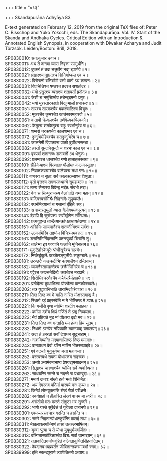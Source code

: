 +++
title = "०८३"

+++
Skandapurāṇa Adhyāya 83

E-text generated on February 12, 2019 from the original TeX files of: Peter C. Bisschop and Yuko Yokochi, eds. The Skandapurāṇa. Vol. IV. Start of the Skanda and Andhaka Cycles. Critical Edition with an Introduction & Annotated English Synopsis, in cooperation with Diwakar Acharya and Judit Törzsök. Leiden/Boston: Brill, 2018.

SP0830010: सनत्कुमार उवाच।  
SP0830011: अथ ते दानवा व्यास निवृत्ता रणमूर्धनि।  
SP0830012: दुष्करं तं तदा चक्रुर्वेगं नद्य इवार्णवे॥ १॥  
SP0830021: प्रह्लादश्चानुह्लादश्च शिनिर्बाष्कल एव च।  
SP0830022: विरोचनो बलिर्बाणो वलो वातो ऽथ कम्पनः॥ २॥  
SP0830031: विप्रचित्तिश्च षण्डश्च ह्रदश्च सशतोदरः।  
SP0830032: मयो ऽसुरश्च व्यंसश्च शतावर्तो ह्रदोदरः॥ ३॥  
SP0830041: केशी च नमुचिश्चैव तथेन्द्रदमनो ऽसुरः।  
SP0830042: मयो मुरस्तारकाक्षो विद्युन्माली प्रभाकरः॥ ४॥  
SP0830051: तारश्च तारकश्चैव बकश्चाटिश्च विश्रुतः।  
SP0830052: मूकश्चैव कुभश्चैव कार्तस्वरमहारवौ॥ ५॥  
SP0830061: वातापी चेल्वलश्चैव तथैवेल्वकपिल्वकौ।  
SP0830062: केतुश्च शतकेतुश्च राहुः स्वर्भानुरेव च॥ ६॥  
SP0830071: शम्बरो नरकश्चैव कालशम्बर एव च।  
SP0830072: दुन्दुभिर्महिषश्चैव शतदुन्दुभिरेव च॥ ७॥  
SP0830081: कालनेमी विपाकश्च पाको दुर्योधनस्तथा।  
SP0830082: हस्ती सुन्दनिसुन्दौ च शरभः काल एव च॥ ८॥  
SP0830091: वृषपर्वा शतानन्दः शतावर्तो ऽथ धेनुकः।  
SP0830092: प्रलम्बश्च ध्वजश्चैव गणो हालाहलस्तथा॥ ९॥  
SP0830101: सैंहिकेयाश्च विख्याताः पौलोमाः कालकासुताः।  
SP0830102: निवातकवचाश्चैव बालेयश्च तथा गणः॥ १०॥  
SP0830111: बाणस्य च सुताः सर्वे कालकञ्जाश्च विश्रुताः।  
SP0830112: वृतो वृत्तश्च सगणस्तथान्ये सुमहाबलाः॥ ११॥  
SP0830121: तस्य सैन्यस्य विप्रेन्द्र नर्दतः संबभौ तदा।  
SP0830122: वेगः स सिन्धुराजस्य वेलां प्रति यथा महान्॥ १२॥  
SP0830131: वादित्ररवसंमिश्रैः सिंहनादैः सुपुष्कलैः।  
SP0830132: रथनेमिहयानां च गजानां बृंहितैः सह।  
SP0830133: स शब्दस्तुमुलो व्यास त्रैलोक्यमवपूरयत्॥ १३॥  
SP0830141: देवापि हि सुसंयत्ताः सर्वोद्योगेन संस्थिताः।  
SP0830142: प्रत्यगृह्णन्त तान्दैत्यान्क्रोधताम्रायतेक्षणाः॥ १४॥  
SP0830151: असिभिः पात्यमानैश्च शतघ्नीभिश्च सर्वशः।  
SP0830152: उल्काभिरिव तद्व्योम विचित्रमभवत्तदा॥ १५॥  
SP0830161: शरासिभिर्निकृत्तानि पतन्त्युर्व्यां शिरांसि तु।  
SP0830162: तालेभ्य इव पक्वानि फलानि मुनिसत्तम॥ १६॥  
SP0830171: मुकुटैर्हारकेयूरैः श्रोणीसूत्रैश्च सप्रभैः।  
SP0830172: निष्कैर्दुकूलैः कटकैरङ्गुलीयैः सकुण्डलैः॥ १७॥  
SP0830181: उरच्छदैः कङ्कटीभिः करपालैश्च दन्तिनाम्।  
SP0830182: व्यजनैस्तालवृन्तैश्च छत्त्रैर्मणिभिरेव च॥ १८॥  
SP0830191: पट्टैश्च काञ्चनैर्दिव्यैः कवचैश्च महाप्रभैः।  
SP0830192: शिरोभिश्चरणैश्चैव करैर्वस्त्रैर्महाप्रभैः॥ १९॥  
SP0830201: प्रतोदैश्च कुथाभिश्च योक्त्रैश्च कनकोज्ज्वलैः।  
SP0830202: तत्र युद्धावनिर्भाति ताराभिर्द्यौरिवापरा॥ २०॥  
SP0830211: तिष्ठ तिष्ठ क्व मे यासि नास्ति मोक्षस्तवाद्य वै।  
SP0830212: स्थितो ऽहं प्रहरस्वेति न मे भीस्तिष्ठ मे ऽग्रतः॥ २१॥  
SP0830221: किं गर्जसि वृथा व्योम्नि शरदीव बलाहकः।  
SP0830222: कर्मणा दर्शय क्षिप्रं गर्जितं ते ऽद्य निष्फलम्।  
SP0830223: नैवं प्रह्रियते मूढ मां वीक्षस्व दृढो भव॥ २२॥  
SP0830231: तिष्ठ तिष्ठ क्व गन्तासि मम हत्वा प्रियं सुतम्।  
SP0830232: स्थितो ऽस्म्येष नयिष्यामि त्वामप्यद्य यमालयम्॥ २३॥  
SP0830241: अद्य ते ऽमरतां सर्वां देवाधम सुदुःसहाम्।  
SP0830242: नाशयिष्यन्ति मद्बाणास्तिष्ठ तिष्ठ ममाग्रतः।  
SP0830243: दानवाधम देवो ऽस्मि नास्मि भीतस्तवाहवे॥ २४॥  
SP0830251: एवं वदन्तो युयुधुर्यथा मत्ता महागजाः।  
SP0830252: परस्परवधे सक्ता योधास्तत्र सहस्रशः।  
SP0830253: अन्यो ऽन्यमेवमाभाष्य प्रेषयद्यमसादनम्॥ २५॥  
SP0830261: सिद्धाश्च चारणाश्चैव व्योम्नि सर्वे व्यवस्थिताः।  
SP0830262: साधयन्ति रमन्ते च नदन्ते च यथाम्बुदाः॥ २६॥  
SP0830271: ममायं दानवः संख्ये हतो भर्ता विनिर्मितः।  
SP0830272: अयं देवस्तव पतिर्मा पारक्ये मनः कृथाः॥ २७॥  
SP0830281: किमेवं लोभयुक्तासि श्रेष्ठं श्रेष्ठं परीक्षसे।  
SP0830282: स्वयंग्राहो न हीहास्ति लेख्यं वाचय मा त्वरीः॥ २८॥  
SP0830291: असंतोषो मतः कस्ते संतुष्टा भव सुन्दरि।  
SP0830292: भागो यस्ते सुरैर्दत्तं तं गृहीत्वा व्रजानघे॥ २९॥  
SP0830301: एवमप्सरसश्चात्र वदन्ति च हसन्ति च।  
SP0830302: समरे निहतान्योधान्कुर्वन्ति कलहं तथा॥ ३०॥  
SP0830311: मेखलावलयोन्मिश्रं तासां तत्कलभाषितम्।  
SP0830312: श्रुत्वा श्रुत्वा च ते योधा युयुधुर्भयवर्जिताः।  
SP0830313: वल्गितास्फोटिताश्चैव दिशः सर्वा व्यनादयन्॥ ३१॥  
SP0830321: तत्प्रवादितगजोपबृंहितं वल्गिताकुपितसिंहनादितम्।  
SP0830322: देवदानवभयप्रवर्तनं जीवितान्तकरमाबभौ रणम्॥ ३२॥  
SP0839999: इति स्कन्दपुराणे त्र्यशीतितमो ऽध्यायः॥  
